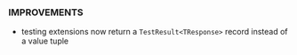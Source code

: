 ### IMPROVEMENTS
- testing extensions now return a `TestResult<TResponse>` record instead of a value tuple